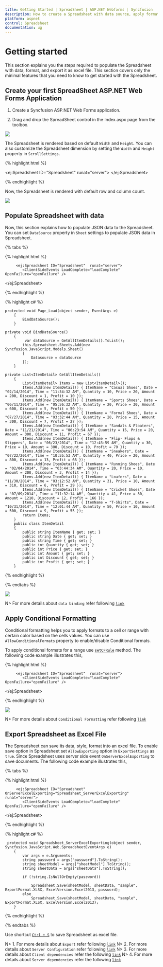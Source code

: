 ```yaml
---
title: Getting Started | SpreadSheet | ASP.NET Webforms | Syncfusion
description: How to create a Spreadsheet with data source, apply format and export it as excel file.
platform: aspnet
control: Spreadsheet
documentation: ug
---
```

# Getting started

This section explains you the steps required to populate the Spreadsheet with data, format, and export it as excel file. This section covers only the minimal features that you need to know to get started with the Spreadsheet.

## Create your first SpreadSheet ASP.NET Web Forms Application

1. Create a Syncfusion ASP.NET Web Forms application.

2. Drag and drop the SpreadSheet control in the Index.aspx page from the toolbox.
 
 ![](Getting-Started_images/Getting-Started_img4.png)


The Spreadsheet is rendered based on default `Width` and `Height`. You can also customize the Spreadsheet dimension by setting the `Width` and `Height` property in `ScrollSettings`.

{% highlight html %}

<ej:Spreadsheet ID="Spreadsheet" runat="server">
            <ScrollSettings Width="100%" Height="100%" IsResponsive="true" />
</ej:Spreadsheet>

{% endhighlight %}

Now, the Spreadsheet is rendered with default row and column count.

![](Getting-Started_images/Getting-Started_img1.png)

## Populate Spreadsheet with data

Now, this section explains how to populate JSON data to the Spreadsheet. You can set `DataSource` property in `Sheet` settings to populate JSON data in Spreadsheet.

{% tabs %}

{% highlight html %}

         <ej:Spreadsheet ID="Spreadsheet"  runat="server">
            <ClientSideEvents LoadComplete="loadComplete" OpenFailure="openFailure" />
</ej:Spreadsheet>

<script type="text/javascript">
        function loadComplete(args) {
            var excelFormat = this.XLFormat;
            if (!this.isImport) {
                this.setWidthToColumns([142, 132, 110, 105, 102, 112, 122, 122, 102]);
                excelFormat.format({ "style": { "font-weight": "bold" } }, "A1:H1");
                excelFormat.format({ "type": "currency" }, "E2:H11");
                this.XLRibbon.updateRibbonIcons();
            }
        }
        function openFailure(args) {
            this.alert(args.statusText);
        }
 </script>
{% endhighlight %}



{% highlight c# %}


    protected void Page_Load(object sender, EventArgs e)
        {
            BindDataSource();
        }

    private void BindDataSource()
        {
             var dataSource = GetAllItemDetails().ToList();
            this.Spreadsheet.Sheets.Add(new Syncfusion.JavaScript.Models.Sheet()
            {
                Datasource = dataSource
            });
        }

    private List<ItemDetail> GetAllItemDetails()
        {
            List<ItemDetail> Items = new List<ItemDetail>();
            Items.Add(new ItemDetail() { ItemName = "Casual Shoes", Date = "02/14/2014", Time = "11:34:32 AM", Quantity = 10, Price = 20, Amount = 200, Discount = 1, Profit = 10 });
            Items.Add(new ItemDetail() { ItemName = "Sports Shoes", Date = "06/11/2014", Time = "05:56:32 AM", Quantity = 20, Price = 30, Amount = 600, Discount = 5, Profit = 50 });
            Items.Add(new ItemDetail() { ItemName = "Formal Shoes", Date = "07/27/2014", Time = "03:32:44 AM", Quantity = 20, Price = 15, Amount = 300, Discount = 7, Profit = 27 });
            Items.Add(new ItemDetail() { ItemName = "Sandals & Floaters", Date = "11/21/2014", Time = "06:23:54 AM", Quantity = 15, Price = 20, Amount = 300, Discount = 11, Profit = 67 });
            Items.Add(new ItemDetail() { ItemName = "Flip- Flops & Slippers", Date = "06/23/2014", Time = "12:43:59 AM", Quantity = 30, Price = 10, Amount = 300, Discount = 10, Profit = 70 });
            Items.Add(new ItemDetail() { ItemName = "Sneakers", Date = "07/22/2014", Time = "10:55:53 AM", Quantity = 40, Price = 20, Amount = 800, Discount = 13, Profit = 66 });
            Items.Add(new ItemDetail() { ItemName = "Running Shoes", Date = "02/04/2014", Time = "03:44:34 AM", Quantity = 20, Price = 10, Amount = 200, Discount = 3, Profit = 14 });
            Items.Add(new ItemDetail() { ItemName = "Loafers", Date = "11/30/2014", Time = "03:12:52 AM", Quantity = 31, Price = 10, Amount = 310, Discount = 6, Profit = 29 });
            Items.Add(new ItemDetail() { ItemName = "Cricket Shoes", Date = "07/09/2014", Time = "11:32:14 AM", Quantity = 41, Price = 30, Amount = 1210, Discount = 12, Profit = 166 });
            Items.Add(new ItemDetail() { ItemName = "T-Shirts", Date = "10/31/2014", Time = "12:01:44 AM", Quantity = 50, Price = 10, Amount = 500, Discount = 9, Profit = 55 });
            return Items;
        }
        public class ItemDetail
        {
            public string ItemName { get; set; }
            public string Date { get; set; }
            public string Time { get; set; }
            public int Quantity { get; set; }
            public int Price { get; set; }
            public int Amount { get; set; }
            public int Discount { get; set; }
            public int Profit { get; set; }
        }

{% endhighlight %}

{% endtabs %}


![](Getting-Started_images/Getting-Started_img2.png)

N> For more details about `data binding` refer following [`link`](http://help.syncfusion.com/aspnet/spreadsheet/data-binding "link")

## Apply Conditional Formatting

Conditional formatting helps you to apply formats to a cell or range with certain color based on the cells values. You can use `AllowConditionalFormats` property to enable/disable Conditional formats.

To apply conditional formats for a range use [`setCFRule`](http://help.syncfusion.com/api/js/ejspreadsheet#methods:xlcformat-setcfrule "setCFRule") method. The following code example illustrates this,

{% highlight html %}

         <ej:Spreadsheet ID="Spreadsheet"  runat="server">
            <ClientSideEvents LoadComplete="loadComplete" OpenFailure="openFailure" />
</ej:Spreadsheet>
        
<script type="text/javascript">
       function loadComplete() {                
              this.XLCFormat.setCFRule({ "action": "greaterthan", "inputs": ["10"], "color": "redft", "range": "D2:D8" });
         }
</script>

{% endhighlight %}

![](Getting-Started_images/Getting-Started_img3.png)

N> For more details about `Conditional Formatting` refer following [`link`](http://help.syncfusion.com/js/spreadsheet/data-presentation#conditional-formatting "link")

## Export Spreadsheet as Excel File

The Spreadsheet can save its data, style, format into an excel file. To enable save option in Spreadsheet set `AllowExporting` option in `ExportSettings` as `true`. Since Spreadsheet uses server side event `OnServerExcelExporting` to save documents. The following code example illustrates this,

{% tabs %}

{% highlight html %}

         <ej:Spreadsheet ID="Spreadsheet" OnServerExcelExporting="Spreadsheet_ServerExcelExporting" runat="server">
            <ClientSideEvents LoadComplete="loadComplete" OpenFailure="openFailure" />
</ej:Spreadsheet>

{% endhighlight %}



{% highlight c# %}


     protected void Spreadsheet_ServerExcelExporting(object sender, Syncfusion.JavaScript.Web.SpreadsheetEventArgs e)
        {
            var args = e.Arguments;
            string password = args["password"].ToString();
            string sheetModel = args["sheetModel"].ToString();
            string sheetData = args["sheetData"].ToString();

            if (!string.IsNullOrEmpty(password))
                
                Spreadsheet.Save(sheetModel, sheetData, "sample", ExportFormat.XLSX, ExcelVersion.Excel2013, password);
            else
                Spreadsheet.Save(sheetModel, sheetData, "sample", ExportFormat.XLSX, ExcelVersion.Excel2013);
        }


{% endhighlight %}

{% endtabs %}

Use shortcut [`Ctrl + S`](http://help.syncfusion.com/aspnet/spreadsheet/keyboard-shortcuts "Ctrl + S") to save Spreadsheet as excel file.

N> 1. For more details about `Export` refer following [`link`](http://help.syncfusion.com/aspnet/spreadsheet/open-and-save#save "link")
N> 2. For more details about `Server Configuration` refer following [`link`](http://help.syncfusion.com/aspnet/spreadsheet/open-and-save#server-configuration "link")
N> 3. For more details about `Client dependencies` refer the following [`link`](https://help.syncfusion.com/js/spreadsheet/dependencies "link")
N> 4. For more details about `Server dependencies` refer the following [`link`](https://help.syncfusion.com/aspnet/spreadsheet/open-and-save#server-dependencies "link")


